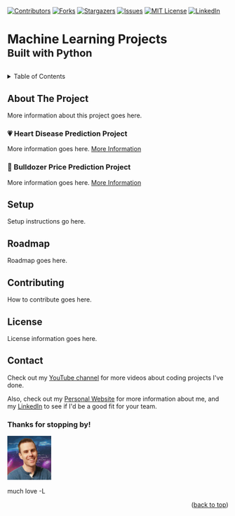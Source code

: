 <a name="readme-top"></a>

[![Contributors][contributors-shield]][contributors-url]
[![Forks][forks-shield]][forks-url]
[![Stargazers][stars-shield]][stars-url]
[![Issues][issues-shield]][issues-url]
[![MIT License][license-shield]][license-url]
[![LinkedIn][linkedin-shield]][linkedin-url]

# Machine Learning Projects<br><sup>Built with Python</sup>


<details>
  <summary>Table of Contents</summary>
  <ol>
    <li>
      <a href="#about-the-projects">About The Project</a>
      <ul>
        <li><a href="#built-with">Built With</a></li>
        <li><a href="#heart-disease-prediction-project">Heart Disease Prediction Project</a></li>
        <li><a href="#bulldozer-price-prediction-project">Bulldozer Price Prediction Project</a></li>
      </ul>
    </li>
    <li><a href="#setup">Setup</a></li>
    <li><a href="#roadmap">Roadmap</a></li>
    <li><a href="#contributing">Contributing</a></li>
    <li><a href="#license">License</a></li>
    <li><a href="#contact">Contact</a></li>
  </ol>
</details>

## About The Project

More information about this project goes here.

### 💗 Heart Disease Prediction Project

More information goes here.
<a href="https://github.com/lorenarms/Machine_Learning/blob/main/heart_disease_project/info.md">More Information</a>

### 🚧 Bulldozer Price Prediction Project

More information goes here.
<a href="https://github.com/lorenarms/Machine_Learning/blob/main/heart_disease_project/info.md">More Information</a>

## Setup

Setup instructions go here.

## Roadmap

Roadmap goes here.

## Contributing

How to contribute goes here.

## License

License information goes here.

## Contact

<p>Check out my <a href="https://www.youtube.com/channel/UCGtp8PRHgPCQHYoSxbMST8A" target="_blank">YouTube channel</a> for more videos about coding projects I've done.</p>
<p>Also, check out my <a href="http://artllj.com" target="_blank">Personal Website</a> for more information about me, and my <a href="https://www.linkedin.com/in/lorenarms95/" target="_blank">LinkedIn</a> to see if I'd be a good fit for your team. </p>
<h3>Thanks for stopping by!</h3>
<img src="https://github.com/lorenarms/SNHU_CS_370_Emerging_Trends_in_CS/blob/main/images/profile.png" alt="[picture of me]" style="width:100px;">
<p>much love
-L
</p>

<p align="right">(<a href="#readme-top">back to top</a>)</p>

[contributors-shield]: https://img.shields.io/github/contributors/lorenarms/Machine_Learning.svg?style=for-the-badge
[contributors-url]: https://github.com/lorenarms/Machine_Learning/graphs/contributors
[forks-shield]: https://img.shields.io/github/forks/lorenarms/Machine_Learning.svg?style=for-the-badge
[forks-url]: https://github.com/lorenarms/Machine_Learning/forks
[stars-shield]: https://img.shields.io/github/stars/lorenarms/Machine_Learning.svg?style=for-the-badge
[stars-url]: https://github.com/lorenarms/Machine_Learning/stargazers
[issues-shield]: https://img.shields.io/github/issues/lorenarms/Machine_Learning.svg?style=for-the-badge
[issues-url]: https://github.com/lorenarms/Machine_Learning/issues
[license-shield]: https://img.shields.io/github/license/lorenarms/Machine_Learning.svg?style=for-the-badge
[license-url]: https://github.com/lorenarms/Machine_Learning/blob/master/LICENSE.txt
[linkedin-shield]: https://img.shields.io/badge/-LinkedIn-black.svg?style=for-the-badge&logo=linkedin&color=blue
[linkedin-url]: https://linkedin.com/in/lorenarms95
